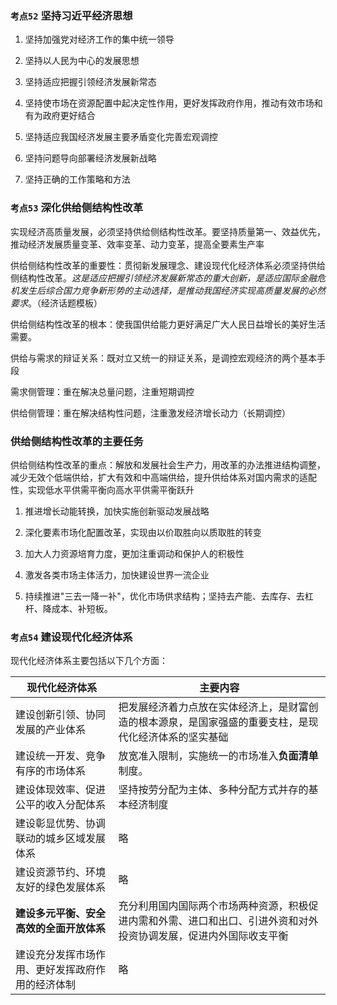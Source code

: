 ### `考点52` 坚持习近平经济思想

1.  坚持加强党对经济工作的集中统一领导

2.  坚持以人民为中心的发展思想

3.  坚持适应把握引领经济发展新常态

4.  坚持使市场在资源配置中起决定性作用，更好发挥政府作用，推动有效市场和有为政府更好结合

5.  坚持适应我国经济发展主要矛盾变化完善宏观调控

6.  坚持问题导向部署经济发展新战略

7.  坚持正确的工作策略和方法



### `考点53` 深化供给侧结构性改革

实现经济高质量发展，必须坚持供给侧结构性改革。要坚持质量第一、效益优先，推动经济发展质量变革、效率变革、动力变革，提高全要素生产率

供给侧结构性改革的重要性：贯彻新发展理念、建设现代化经济体系必须坚持供给侧结构性改革。*这是适应把握引领经济发展新常态的重大创新，是适应国际金融危机发生后综合国力竞争新形势的主动选择，是推动我国经济实现高质量发展的必然要求*。（经济话题模板）

供给侧结构性改革的根本：使我国供给能力更好满足广大人民日益增长的美好生活需要。

供给与需求的辩证关系：既对立又统一的辩证关系，是调控宏观经济的两个基本手段

需求侧管理：重在解决总量问题，注重短期调控

供给侧管理：重在解决结构性问题，注重激发经济增长动力（长期调控）



### 供给侧结构性改革的主要任务

供给侧结构性改革的重点：解放和发展社会生产力，用改革的办法推进结构调整，减少无效个低端供给，扩大有效和中高端供给，提升供给体系对国内需求的适配性，实现低水平供需平衡向高水平供需平衡跃升 

1.  推进增长动能转换，加快实施创新驱动发展战略

2.  深化要素市场化配置改革，实现由以价取胜向以质取胜的转变

3.  加大人力资源培育力度，更加注重调动和保护人的积极性

4.  激发各类市场主体活力，加快建设世界一流企业

5.  持续推进"三去一降一补"，优化市场供求结构；坚持去产能、去库存、去杠杆、降成本、补短板。



### `考点54` 建设现代化经济体系

现代化经济体系主要包括以下几个方面：

| 现代化经济体系                                   | 主要内容                                                     |
| ------------------------------------------------ | ------------------------------------------------------------ |
| 建设创新引领、协同发展的产业体系                 | 把发展经济着力点放在实体经济上，是财富创造的根本源泉，是国家强盛的重要支柱，是现代化经济体系的坚实基础 |
| 建设统一开发、竞争有序的市场体系                 | 放宽准入限制，实施统一的市场准入**负面清单**制度。           |
| 建设体现效率、促进公平的收入分配体系             | 坚持按劳分配为主体、多种分配方式并存的基本经济制度           |
| 建设彰显优势、协调联动的城乡区域发展体系         | 略                                                           |
| 建设资源节约、环境友好的绿色发展体系             | 略                                                           |
| **建设多元平衡、安全高效的全面开放体系**         | 充分利用国内国际两个市场两种资源，积极促进内需和外需、进口和出口、引进外资和对外投资协调发展，促进内外国际收支平衡 |
| 建设充分发挥市场作用、更好发挥政府作用的经济体制 | 略                                                           |



















